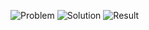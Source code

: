 ![Problem](https://github.com/flcristian/back-end-challenges/blob/master/best-time-to-buy-and-sell-stock/problem.png)
![Solution](https://github.com/flcristian/back-end-challenges/blob/master/best-time-to-buy-and-sell-stock/solution.png)
![Result](https://github.com/flcristian/back-end-challenges/blob/master/best-time-to-buy-and-sell-stock/result.png)
